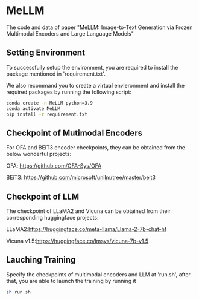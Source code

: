 # MeLLM
The code and data of paper "MeLLM: Image-to-Text Generation via Frozen Multimodal Encoders and Large Language Models"

## Setting Environment
To successfully setup the environment, you are required to install the package mentioned in 'requirement.txt'. 

We also recommand you to create a virtual envieronment and install the required packages by running the following script: 
```bash
conda create -n MeLLM python=3.9
conda activate MeLLM
pip install -r requirement.txt
```
## Checkpoint of Mutimodal Encoders
For OFA and BEiT3 encoder checkpoints, they can be obtained from the below wonderful projects:

OFA: https://github.com/OFA-Sys/OFA

BEiT3: https://github.com/microsoft/unilm/tree/master/beit3

## Checkpoint of LLM
The checkpoint of LLaMA2 and Vicuna can be obtained from their corresponding huggingface projects:

LLaMA2:https://huggingface.co/meta-llama/Llama-2-7b-chat-hf

Vicuna v1.5:https://huggingface.co/lmsys/vicuna-7b-v1.5

## Lauching Training
Specify the checkpoints of multimodal encoders and LLM at 'run.sh', after that, you are able to launch the training by running it
```bash
sh run.sh
```

